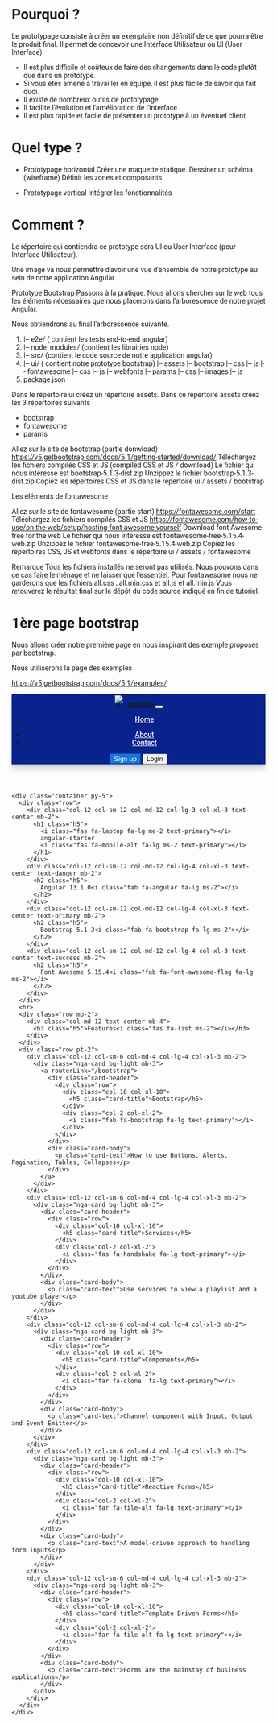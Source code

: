 # Pourquoi ?

Le prototypage consiste à créer un exemplaire non définitif de ce que pourra être le produit final.
Il permet de concevoir une Interface Utilisateur ou UI (User Interface)

- Il est plus difficile et coûteux de faire des changements dans le code plutôt que dans un prototype.
- Si vous êtes amené à travailler en équipe, il est plus facile de savoir qui fait quoi.
- Il existe de nombreux outils de prototypage.
- Il facilite l’évolution et l'amélioration de l’interface.
- Il est plus rapide et facile de présenter un prototype à un éventuel client.

# Quel type ?

- Prototypage horizontal
  Créer une maquette statique.
  Dessiner un schéma (wireframe)
  Définir les zones et composants

- Prototypage vertical
  Intégrer les fonctionnalités

# Comment ?

Le répertoire qui contiendra ce prototype sera UI ou User Interface (pour Interface Utilisateur).

Une image va nous permettre d'avoir une vue d'ensemble de notre prototype au sein de notre application Angular.

Prototype Bootstrap
Passons à la pratique.
Nous allons chercher sur le web tous les éléments nécessaires que nous placerons dans l'arborescence de notre projet Angular.

Nous obtiendrons au final l'arborescence suivante.

1. |-- e2e/ ( contient les tests end-to-end angular)
2. |-- node_modules/ (contient les librairies node)
3. |-- src/ (contient le code source de notre application angular)
4. |-- ui/ ( contient notre prototype bootstrap)
   |-- assets
   |-- bootstrap
   |-- css
   |-- js
   |-- fontawesome
   |-- css
   |-- js
   |-- webfonts
   |-- params
   |-- css
   |-- images
   |-- js
5. package.json

Dans le répertoire ui créez un répertoire assets.
Dans ce répertoire assets créez les 3 répertoires suivants

- bootstrap
- fontawesome
- params

Allez sur le site de bootstrap (partie donwload)
https://v5.getbootstrap.com/docs/5.1/getting-started/download/
Téléchargez les fichiers compilés CSS et JS (compiled CSS et JS / download)
Le fichier qui nous intéresse est bootstrap-5.1.3-dist.zip
Unzippez le fichier bootstrap-5.1.3-dist.zip
Copiez les répertoires CSS et JS dans le répertoire ui / assets / bootstrap

Les éléments de fontawesome

Allez sur le site de fontawesome (partie start)
https://fontawesome.com/start
Téléchargez les fichiers compilés CSS et JS
https://fontawesome.com/how-to-use/on-the-web/setup/hosting-font-awesome-yourself
Download font Awesome free for the web
Le fichier qui nous intéresse est fontawesome-free-5.15.4-web.zip
Unzippez le fichier fontawesome-free-5.15.4-web.zip
Copiez les répertoires CSS, JS et webfonts dans le répertoire ui / assets / fontawesome

Remarque
Tous les fichiers installés ne seront pas utilisés.
Nous pouvons dans ce cas faire le ménage et ne laisser que l'essentiel.
Pour fontawesome nous ne garderons que les fichiers all.css , all.min.css et all.js et all.min.js
Vous retouverez le résultat final sur le dépôt du code source indiqué en fin de tutoriel.

# 1ère page bootstrap

Nous allons créer notre première page en nous inspirant des exemple proposés par bootstrap.

Nous utiliserons la page des exemples

https://v5.getbootstrap.com/docs/5.1/examples/

  <style>
    body {
      padding-top: 3.5rem;
      font-family: "Roboto", sans-serif;
    }
  </style>

  <!-- HEADER -->
  <style>
    .navbar.navbar-dark .navbar-nav .nav-item .nav-link {
      color: white;
      font-weight: 500;
      border-top: 1px solid #09238d;
      border-bottom: 1px solid #09238d;
    }

    .navbar.navbar-dark .navbar-nav .nav-item .nav-link:hover {
      color: yellow;
      border-top: 1px solid yellow;
      border-bottom: 1px solid yellow;
    }

    .nga-navbar {
      -webkit-box-shadow: 0 2px 5px 0 rgba(0, 0, 0, 0.16), 0 11px 10px 0 rgba(0, 0, 0, 0.12);
      box-shadow: 0 2px 5px 0 rgba(0, 0, 0, 0.16), 0 11px 10px 0 rgba(0, 0, 0, 0.12);
      background-color: #09238d;
    }

    .nga-logo {
      font-weight: 700;
    }

    .nga-logo:hover {
      color: rgba(255, 255, 255, 0.75);
    }

    .nga-btn-navbar {
      color: #fff;
      background-color: #1976d2;
      border-color: #0d6efd;
    }

    .nga-btn-navbar:hover {
      color: white;
      background-color: #0b5ed7;
      border-color: #0a58ca;
    }
  </style>

  <!-- FOOTER -->
  <style>
    .nga-footer {
      background-color: #212121;
      color: white;
    }

    .nga-footer a {
      color: white;
      text-decoration: none
    }

    .nga-footer a:hover,
    .nga-footer a:focus {
      color: yellow;
      text-decoration: underline;
    }

    .nga-footer .hint {
      background-color: #1976d2;
    }

    .nga-footer .hint:hover {
      opacity: 0.8;
    }
  </style>

  <!-- HOME -->
  <style>
    .nga-card {
      display: block;
      background-color: rgba(255, 255, 255, .8);
      box-shadow: 0 1px 3px rgba(0, 0, 0, .12), 0 1px 2px rgba(0, 0, 0, .24);
      border-radius: 2px;
      transition: all .2s ease-in-out;
      cursor: pointer;
    }

    .nga-card:hover {
      box-shadow: 0 10px 20px rgba(0, 0, 0, .19), 0 6px 6px rgba(0, 0, 0, .23);
    }
  </style>

  <header class="navbar navbar-expand-md navbar-dark fixed-top nga-navbar">
    <nav class="container" aria-label="Main navigation">
      <a href="" class="navbar-brand" alt="Accueil" aria-label="Ganatan">
        <img src="./assets/params/images/logo/ganatan-logo.png" srcset="./assets/params/images/logo/ganatan-logo.png,
        ./assets/params/images/logo/ganatan-logo@2x.png 2x" width="25" height="25" alt="Ganatan Logo">
        <span class="nga-logo mx-1">ganatan</span>
      </a>
      <button class="navbar-toggler" type="button" data-bs-toggle="collapse" data-bs-target="#navbarCollapse"
        aria-controls="navbarCollapse" aria-expanded="false" aria-label="Toggle navigation">
        <span class="navbar-toggler-icon"></span>
      </button>
      <div class="collapse navbar-collapse" id="navbarCollapse">
        <ul class="navbar-nav mx-auto">
          <li class="nav-item">
            <a class="nav-link" aria-current="page" href="">
              <i class="fas fa-home me-1"></i>Home</a>
          </li>
        </ul>
        <ul class="navbar-nav me-auto">
          <li class="nav-item">
            <a class="nav-link active" aria-current="page" href="">
              <i class="far fa-question-circle me-1"></i>About</a>
          </li>
          <li class="nav-item">
            <a class="nav-link" aria-current="page" href="">
              <i class="fas fa-envelope me-1"></i>Contact</a>
          </li>
        </ul>
        <form class="d-flex">
          <button type="button" class="btn btn-sm nga-btn-navbar me-2"><i class="fas fa-user-plus me-2"></i>Sign
            up</button>
          <button type="button" class="btn btn-sm btn-outline-light me-2"><i
              class="fas fa-sign-in-alt me-2"></i>Login</button>
        </form>
      </div>
    </nav>
  </header>

  <main>

    <div class="container py-5">
      <div class="row">
        <div class="col-12 col-sm-12 col-md-12 col-lg-3 col-xl-3 text-center mb-2">
          <h1 class="h5">
            <i class="fas fa-laptop fa-lg me-2 text-primary"></i>
            angular-starter
            <i class="fas fa-mobile-alt fa-lg ms-2 text-primary"></i>
          </h1>
        </div>
        <div class="col-12 col-sm-12 col-md-12 col-lg-4 col-xl-3 text-center text-danger mb-2">
          <h2 class="h5">
            Angular 13.1.0<i class="fab fa-angular fa-lg ms-2"></i>
          </h2>
        </div>
        <div class="col-12 col-sm-12 col-md-12 col-lg-4 col-xl-3 text-center text-primary mb-2">
          <h2 class="h5">
            Bootstrap 5.1.3<i class="fab fa-bootstrap fa-lg ms-2"></i>
          </h2>
        </div>
        <div class="col-12 col-sm-12 col-md-12 col-lg-4 col-xl-3 text-center text-success mb-2">
          <h2 class="h5">
            Font Awesome 5.15.4<i class="fab fa-font-awesome-flag fa-lg ms-2"></i>
          </h2>
        </div>
      </div>
      <hr>
      <div class="row mb-2">
        <div class="col-md-12 text-center mb-4">
          <h3 class="h5">Features<i class="fas fa-list ms-2"></i></h3>
        </div>
      </div>
      <div class="row pt-2">
        <div class="col-12 col-sm-6 col-md-4 col-lg-4 col-xl-3 mb-2">
          <div class="nga-card bg-light mb-3">
            <a routerLink="/bootstrap">
              <div class="card-header">
                <div class="row">
                  <div class="col-10 col-xl-10">
                    <h5 class="card-title">Bootstrap</h5>
                  </div>
                  <div class="col-2 col-xl-2">
                    <i class="fab fa-bootstrap fa-lg text-primary"></i>
                  </div>
                </div>
              </div>
              <div class="card-body">
                <p class="card-text">How to use Buttons, Alerts, Pagination, Tables, Collapses</p>
              </div>
            </a>
          </div>
        </div>
        <div class="col-12 col-sm-6 col-md-4 col-lg-4 col-xl-3 mb-2">
          <div class="nga-card bg-light mb-3">
            <div class="card-header">
              <div class="row">
                <div class="col-10 col-xl-10">
                  <h5 class="card-title">Services</h5>
                </div>
                <div class="col-2 col-xl-2">
                  <i class="fas fa-handshake fa-lg text-primary"></i>
                </div>
              </div>
            </div>
            <div class="card-body">
              <p class="card-text">Use services to view a playlist and a youtube player</p>
            </div>
          </div>
        </div>
        <div class="col-12 col-sm-6 col-md-4 col-lg-4 col-xl-3 mb-2">
          <div class="nga-card bg-light mb-3">
            <div class="card-header">
              <div class="row">
                <div class="col-10 col-xl-10">
                  <h5 class="card-title">Components</h5>
                </div>
                <div class="col-2 col-xl-2">
                  <i class="far fa-clone  fa-lg text-primary"></i>
                </div>
              </div>
            </div>
            <div class="card-body">
              <p class="card-text">Channel component with Input, Output and Event Emitter</p>
            </div>
          </div>
        </div>
        <div class="col-12 col-sm-6 col-md-4 col-lg-4 col-xl-3 mb-2">
          <div class="nga-card bg-light mb-3">
            <div class="card-header">
              <div class="row">
                <div class="col-10 col-xl-10">
                  <h5 class="card-title">Reactive Forms</h5>
                </div>
                <div class="col-2 col-xl-2">
                  <i class="far fa-file-alt fa-lg text-primary"></i>
                </div>
              </div>
            </div>
            <div class="card-body">
              <p class="card-text">A model-driven approach to handling form inputs</p>
            </div>
          </div>
        </div>
        <div class="col-12 col-sm-6 col-md-4 col-lg-4 col-xl-3 mb-2">
          <div class="nga-card bg-light mb-3">
            <div class="card-header">
              <div class="row">
                <div class="col-10 col-xl-10">
                  <h5 class="card-title">Template Driven Forms</h5>
                </div>
                <div class="col-2 col-xl-2">
                  <i class="far fa-file-alt fa-lg text-primary"></i>
                </div>
              </div>
            </div>
            <div class="card-body">
              <p class="card-text">Forms are the mainstay of business applications</p>
            </div>
          </div>
        </div>
      </div>
    </div>

  </main>
